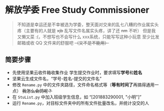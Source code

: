 # 解放学委 Free Study Commissioner

> 不知道是幸运还是不幸被选为学委，整天面对交来的乱七八糟的作业属实头疼（主要有的人就是 ~~xjb~~ 乱写文件名属实头疼，讲了还 ~~nm~~ 不听）
> 但是我又懒又菜 :(，不想写也不会写什么 xxx系统，只能写写这种小玩意
> 至少比发邮箱或收 QQ 文件来的舒服吧 ~~（又不是不能用）~~

## 简要步骤

- 先使用坚果云收件箱收集作业
  学生提交作业时，要求填写**学号**和**姓名**
- 坚果云生成文件名，“学号-姓名-提交的文件名”
- 修改 `Rename.py` 中的文件夹路径，文件命名格式等（**等有时间了**再搞得通用一点） ~~我怎么会鸽呢？~~
- 在 `StuList.py` 中加入班级学生信息，如 “[201883290001, "小明"]”
- 运行 `Rename.py`，对目标文件夹中的所有文件批量改名，并统计没交的人
